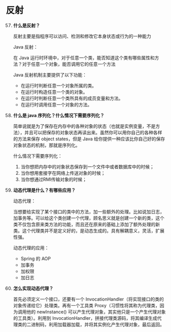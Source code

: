 # 反射

57. **什么是反射？**

    反射主要是指程序可以访问、检测和修改它本身状态或行为的一种能力

    Java 反射：

    在 Java 运行时环境中，对于任意一个类，能否知道这个类有哪些属性和方法？对于任意一个对象，能否调用它的任意一个方法

    Java 反射机制主要提供了以下功能：

    - 在运行时判断任意一个对象所属的类。
    - 在运行时构造任意一个类的对象。
    - 在运行时判断任意一个类所具有的成员变量和方法。
    - 在运行时调用任意一个对象的方法。

58. **什么是 java 序列化？什么情况下需要序列化？**

    简单说就是为了保存在内存中的各种对象的状态（也就是实例变量，不是方法），并且可以把保存的对象状态再读出来。虽然你可以用你自己的各种各样的方法来保存 object states，但是 Java 给你提供一种应该比你自己好的保存对象状态的机制，那就是序列化。

    什么情况下需要序列化：

    1. 当你想把内存中的对象状态保存到一个文件中或者数据库中的时候；
    2. 当你想用套接字在网络上传送对象的时候；
    3. 当你想通过RMI传输对象的时候；

59. **动态代理是什么？有哪些应用？**

    动态代理：

    当想要给实现了某个接口的类中的方法，加一些额外的处理。比如说加日志，加事务等。可以给这个类创建一个代理，顾名思义就是创建一个新的类，这个类不仅包含原来类方法的功能，而且还在原来的基础上添加了额外处理的新类。这个代理类并不是定义好的，是动态生成的。具有解耦意义，灵活，扩展性强。

    动态代理的应用：

    - Spring 的 AOP
    - 加事务
    - 加权限
    - 加日志

60. **怎么实现动态代理？**

    首先必须定义一个接口，还要有一个 InvocationHandler（将实现接口的类的对象传递给它）处理类。再有一个工具类 Proxy（习惯性将其称为代理类，因为调用他的 newInstance() 可以产生代理对象，其实他只是一个产生代理对象的工具类）。利用到 InvocationHandler，拼接代理类源码，将其编译生成代理类的二进制码，利用加载器加载，并将其实例化产生代理对象，最后返回。

